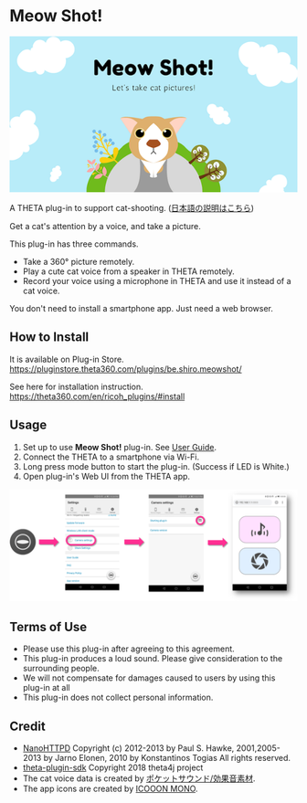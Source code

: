 # Meow Shot!

![Meow Shot!](images/title.png)

A THETA plug-in to support cat-shooting. ([日本語の説明はこちら](README.ja.md))

Get a cat's attention by a voice, and take a picture.

This plug-in has three commands.

* Take a 360&deg; picture remotely.
* Play a cute cat voice from a speaker in THETA remotely.
* Record your voice using a microphone in THETA and use it instead of a cat voice.

You don't need to install a smartphone app. Just need a web browser.

## How to Install

It is available on Plug-in Store.
https://pluginstore.theta360.com/plugins/be.shiro.meowshot/

See here for installation instruction.
https://theta360.com/en/ricoh_plugins/#install

## Usage

1. Set up to use **Meow Shot!** plug-in. See [User Guide](https://support.theta360.com/en/manual/v/content/plugin/plugin_02.html).
2. Connect the THETA to a smartphone via Wi-Fi.
3. Long press mode button to start the plug-in. (Success if LED is White.)
4. Open plug-in's Web UI from the THETA app.

![Open Web UI](images/open_web_ui.png)

## Terms of Use

* Please use this plug-in after agreeing to this agreement.
* This plug-in produces a loud sound. Please give consideration to the surrounding people.
* We will not compensate for damages caused to users by using this plug-in at all
* This plug-in does not collect personal information.

## Credit

* [NanoHTTPD](https://github.com/NanoHttpd/nanohttpd) Copyright (c) 2012-2013 by Paul S. Hawke, 2001,2005-2013 by Jarno Elonen, 2010 by Konstantinos Togias All rights reserved.
* [theta-plugin-sdk](https://github.com/theta4j/theta-plugin-sdk) Copyright 2018 theta4j project
* The cat voice data is created by [ポケットサウンド/効果音素材](https://pocket-se.info/archives/81/).
* The app icons are created by [ICOOON MONO](http://icooon-mono.com/).
